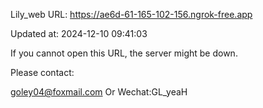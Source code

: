 Lily_web URL: https://ae6d-61-165-102-156.ngrok-free.app

Updated at: 2024-12-10 09:41:03

If you cannot open this URL, the server might be down.

Please contact: 

goley04@foxmail.com Or Wechat:GL_yeaH